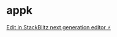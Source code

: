 # appk

[Edit in StackBlitz next generation editor ⚡️](https://stackblitz.com/~/github.com/clevelanda1/appk)